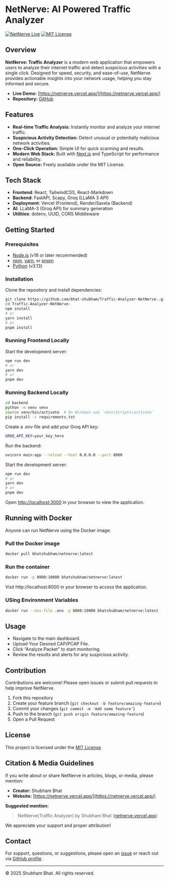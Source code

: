 # NetNerve: AI Powered Traffic Analyzer

[![NetNerve Live](https://img.shields.io/badge/Live-Demo-brightgreen?style=flat-square&logo=vercel)](https://netnerve.vercel.app/)
[![MIT License](https://img.shields.io/badge/license-MIT-blue.svg)](LICENSE)

## Overview

**NetNerve: Traffic Analyzer** is a modern web application that empowers users to analyze their internet traffic and detect suspicious activities with a single click. Designed for speed, security, and ease-of-use, NetNerve provides actionable insights into your network usage, helping you stay informed and secure.

- **Live Demo:** [https://netnerve.vercel.app/](https://netnerve.vercel.app/)
- **Repository:** [GitHub](https://github.com/bhat-shubham/Traffic-Analyzer-NetNerve-)

## Features

- **Real-time Traffic Analysis:** Instantly monitor and analyze your internet traffic.
- **Suspicious Activity Detection:** Detect unusual or potentially malicious network activities.
- **One-Click Operation:** Simple UI for quick scanning and results.
- **Modern Web Stack:** Built with [Next.js](https://nextjs.org/) and TypeScript for performance and reliability.
- **Open Source:** Freely available under the MIT License.

## Tech Stack 

- **Frontend**: React, TailwindCSS, React-Markdown
- **Backend**: FastAPI, Scapy, Groq (LLaMA 3 API)
- **Deployment**: Vercel (Frontend), Render/Savela (Backend)
- **AI**: LLaMA-3 (Groq API) for summary generation
- **Utilities**: dotenv, UUID, CORS Middleware

## Getting Started

### Prerequisites

- [Node.js](https://nodejs.org/) (v18 or later recommended)
- [npm](https://www.npmjs.com/), [yarn](https://yarnpkg.com/), or [pnpm](https://pnpm.io/)
- [Python](https://www.python.org/) (v3.13)


### Installation

Clone the repository and install dependencies:

```bash
git clone https://github.com/bhat-shubham/Traffic-Analyzer-NetNerve-.git
cd Traffic-Analyzer-NetNerve-
npm install
# or
yarn install
# or
pnpm install
```

### Running Frontend Locally

Start the development server:

```bash
npm run dev
# or
yarn dev
# or
pnpm dev
```

### Running Backend Locally

```bash
cd backend
python -m venv venv
source venv/bin/activate  # On Windows use `venv\Scripts\activate`
pip install -r requirements.txt
```

Create a .env file and add your Groq API key:
```bash
GROQ_API_KEY=your_key_here
```

Run the backend:
```bash
uvicorn main:app --reload --host 0.0.0.0 --port 8000
```

Start the development server:

```bash
npm run dev
# or
yarn dev
# or
pnpm dev
```


Open [http://localhost:3000](http://localhost:3000) in your browser to view the application.

## Running with Docker

Anyone can run NetNerve using the Docker image:

### Pull the Docker image

```bash
docker pull bhatshubham/netnerve:latest
```
### Run the container
```bash
docker run -p 8000:10000 bhatshubham/netnerve:latest
```
Visit http://localhost:8000 in your browser to access the application.
### USing Environment Variables
```bash
docker run --env-file .env -p 8000:10000 bhatshubham/netnerve:latest
```

## Usage

- Navigate to the main dashboard.
- Upload Your Desired CAP/PCAP File.
- Click “Analyze Packet" to start monitoring.
- Review the results and alerts for any suspicious activity.

## Contribution
Contributions are welcome! Please open issues or submit pull requests to help improve NetNerve.

1. Fork this repository
2. Create your feature branch (`git checkout -b feature/amazing-feature`)
3. Commit your changes (`git commit -m 'Add some feature'`)
4. Push to the branch (`git push origin feature/amazing-feature`)
5. Open a Pull Request

## License

This project is licensed under the [MIT License](LICENSE).

## Citation & Media Guidelines

If you write about or share NetNerve in articles, blogs, or media, please mention:

- **Creator:** Shubham Bhat
- **Website:** [https://netnerve.vercel.app/](https://netnerve.vercel.app/)

**Suggested mention:**  
> NetNerve(Traffic Analyzer) by Shubham Bhat ([netnerve.vercel.app](https://netnerve.vercel.app/))

We appreciate your support and proper attribution!

## Contact

For support, questions, or suggestions, please open an [issue](https://github.com/bhat-shubham/Traffic-Analyzer-NetNerve-/issues) or reach out via [GitHub profile](https://github.com/bhat-shubham).

---

© 2025 Shubham Bhat. All rights reserved.